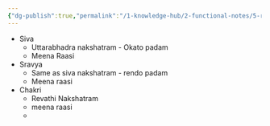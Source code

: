 ```yaml
---
{"dg-publish":true,"permalink":"/1-knowledge-hub/2-functional-notes/5-relationship-notes/family-details/","noteIcon":""}
---
```


- Siva
	- Uttarabhadra nakshatram - Okato padam
	- Meena Raasi
- Sravya
	- Same as siva nakshatram - rendo padam
	- Meena raasi
- Chakri
	- Revathi Nakshatram
	- meena raasi
	- 
